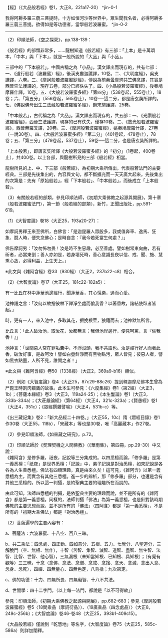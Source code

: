 【經】（《大品般若經》卷1，大正8，221a17-20） ^jin-0-1

我得阿耨多羅三藐三菩提時，十方如恒河沙等世界中，眾生聞我名者，必得阿耨多羅三藐三菩提。欲得如是等功德者，當學般若波羅蜜。 ^jin-0-2

---

[^1]: （1）「摩訶」＝大；「般若」＝智；「波羅蜜」＝度；「經」之註釋＝論。

（2）印順法師，《空之探究》，pp.138-139：

《般若經》的部類非常多，......龍樹知道《般若經》有三部：「上本」是十萬頌本，「中本」與「下本」，就是一般所說的「大品」與「小品」。

三部中的「下本般若」，中國古稱之為「小品」，漢文譯出而現存的，共有七部：一、《道行般若（波羅蜜）經》，後漢支婁迦讖譯，10卷。二、《大明度經》，吳支謙譯，六卷。三、《摩訶般若波羅蜜鈔經》，傳說為前秦曇摩蜱共竺佛念譯，其實是西晉竺法護譯的，現存五卷，部分已經佚失了。四、《小品般若波羅蜜經》，後秦鳩摩羅什譯，10卷。五、《大般若波羅蜜多經》「第四分」（538卷起，555卷止），18卷；六、「第五分」（556卷起，565卷止），10卷──這二分，都是唐玄奘所譯的。七、《佛說佛母出生三法藏般若波羅蜜多經》，趙宋施護譯，25卷。

「中本般若」，古代稱之為「大品」。漢文譯出而現存的，共五部：一、《光讚般若波羅蜜經》，西晉竺法護譯，現存的已有佚失，僅存10卷。二、《放光般若波羅蜜經》，西晉無羅叉譯，20卷。三、《摩訶般若波羅蜜經》，姚秦鳩摩羅什譯，27卷（一說30卷）。四、《大般若波羅蜜多經》「第二分」（401卷起，478卷止），78卷；五、「第三分」（479卷起，537卷止），59卷──這二分，也是唐玄奘所譯的。

「上本般若」，即唐玄奘所譯《大般若波羅蜜多經》的「初分」（1卷起，400卷止），共400卷。以上各部，與龍樹所見的三部《般若經》相當。

龍樹所見的上、中、下三部《般若經》，為初期大乘所傳出，代表般若法門的主要經典。三部是先後集出的，內容與文句，都不斷擴充而一天天廣大起來。先後集出的次第是：先有「原始般若」，經「下本般若」、「中本般若」，而後成立「上本般若」。

（3）有關般若經的部類，參見印順法師，《初期大乘佛教之起源與開展》，第十章〈般若波羅蜜法門〉，第一節〈般若經的部類〉，新竹，正聞出版社，pp.591-619。

[^2]: 有些學者質疑《大智度論》之作者與《中論》之作者龍樹並非同一人。有關此問題，參見印順法師，《大智度論之作者及其翻譯》（收錄於《永光集》，正聞出版社，2004年6月初版）。

[^3]: 慧影《大智度論疏》，收於《卍續藏》第74冊、第87冊，《卍新纂續藏經》第46冊。

[^4]: 中國大乘八宗：三論宗、法相宗、天台宗、華嚴宗、禪宗、淨土宗、律宗、密宗。

[^5]: 在此僅舉二例如下：

（1）《大智度論》卷18（大正25，193a20-27）：

如摩訶男釋王來至佛所，白佛言：「是迦毘羅人眾殷多，我或值奔車、逸馬、狂象、鬪人時，便失念佛心；是時自念：『我今若死當生何處？』」

佛告摩訶男：「汝勿怖勿畏！汝是時不生惡趣，必至善處。譬如樹常東向曲，若有斫者，必當東倒；善人亦如是，若身壞死時，善心意識長夜以信、戒、聞、施、慧熏心故，必得利益，上生天上。」

※此文與《雜阿含經》卷33（930經）（大正2，237b22-c8）相合。

（2）《大智度論》卷17（大正25，181c22-182a5）：

有一比丘在林中蓮華池邊經行，聞蓮華香，其心悅樂，過而心愛。

池神語之言：「汝何以故捨彼林下禪淨坐處而偷我香？以著香故，諸結使臥者皆起。」

時，更有一人，來入池中，多取其花，掘挽根莖，狼籍而去；池神默無所言。

比丘言：「此人破汝池，取汝花，汝都無言；我但池岸邊行，便見呵罵，言『偷我香！』」

池神言：「世間惡人常在罪垢糞中，不淨沒頭，我不共語也。汝是禪行好人而著此香，破汝好事，是故呵汝！譬如白疊鮮淨而有黑物點污，眾人皆見；彼惡人者，譬如黑衣點墨，人所不見，誰問之者！」

※此文與《雜阿含經》卷50（1338經）（大正2，369a9-b16）類似。

[^6]: 例如：《大智度論》卷2（大正25，70c11-71a17）：\
時，佛從禪起經行，羅睺羅從佛經行，佛問羅睺羅：「何以羸瘦？」羅睺羅說偈答佛：「若人食油則得力，若食酥者得好色，食麻滓菜無色力，大德世尊自當知！」\
佛問羅睺羅：「是眾中誰為上座？」羅睺羅答：「和上舍利弗。」佛言：「舍利弗食不淨食。」\
爾時，舍利弗轉聞是語，即時吐食，自作誓言：「從今日不復受人請。」是時，波斯匿王、長者須達多等，來詣舍利弗所，語舍利弗：「佛不以無事而受人請，大德舍利弗復不受請，我等白衣云何當得大信清淨？」\
舍利弗言：「我大師佛言：『舍利弗食不淨食。』今不得受人請。」\
於是波斯匿等至佛所，白佛言：「佛不常受人請，舍利弗復不受請，我等云何心得大信？願佛勅舍利弗還受人請！」\
佛言：「此人心堅，不可移轉。」佛爾時引本生因緣：「昔有一國王為毒蛇所囓，王時欲死，呼諸良醫令治蛇毒。時諸醫言：『還令蛇嗽，毒氣乃盡。』是時諸醫各設呪術，所囓王蛇即來王所。諸醫積薪燃火，勅蛇：『還嗽汝毒，若不爾者，當入此火！』毒蛇思惟：『我既吐毒，云何還嗽？此事劇死！』思惟心定，即時入火。爾時毒蛇，舍利弗是。世世心堅，不可動也。」\
此內容與說一切有部之《十誦律》卷61（大正23，463a-464a）相合。

[^7]: 印順法師，《永光集》，pp.74-75：\
《大智度論》所引用的律藏，主要是說一切有部的。《大智度論》卷百（大正25，756c1-6）說：「毘尼......略說有八十部，亦有二分：一者摩偷羅國毘尼，含阿波陀那、本生，有八十部。二者罽賓國毘尼，除卻本生、阿波陀那，但取要用作十部。有八十部毘婆沙解釋。」\
依據印順法師的研究，「摩偷羅國毘尼」相當於《根本說一切有部律》，「罽賓國毘尼」相當於《十誦律》。

[^8]: 印順法師，《永光集》，pp.70-71：\
三藏是經、律、論藏，四藏是在三藏之外加一雜藏。說一切有部的結集傳說，只有三藏；立雜藏的，現有文獻可知的，是大眾部、化地部、法藏部。......從其他部派的雜藏──南傳赤銅鍱部名為「小部」──內容來看，說一切有部也是有的，但分為二類：一、法義偈頌類；二、傳說故事類。但是對這些，說一切有部是持保留態度，而不與三藏等量齊觀的。

[^9]: 法義偈頌類：如《法句經》、《義品》等。參見印順法師，《永光集》，pp.71-72。

[^10]: （1）傳說故事類：如本生、譬喻、因緣。參見印順法師，《永光集》，pp.72-73。

（2）例如《大智度論》卷4（大正25，87c29-88c26）提到釋迦摩尼佛本生曾為尸毘王時割肉餵鷹的故事。此本生可參見：《六度集經》卷1（第2經）（大正3，1b）；《菩薩本緣經》卷3（大正3，119a24-25）；《本生鬘論》卷1（大正3，333b-334a）；《大莊嚴論經》（第64經）（大正4，321c-323a）；《賢愚經》卷1（大正4，351c）；《眾經撰雜譬喻》（大正4，531b-c）等。

[^11]: 六足論：1、《集異門足論》，2、《法蘊足論》，3、《施設足論》，4、《識身足論》，5、《品類足論》，6、《界身足論》。一身論：《發智論》。

[^12]: 印順法師依《大智度論》、《十住毘婆沙論》所引的大乘經，以及中國早期之譯經，推考出在現存漢譯大藏經中，除去重譯的，有九十餘部初期大乘經。（印順法師，《初期大乘佛教之起源與開展》，pp.24-41）

[^13]: 印順法師，《永光集》，p.97：\
《大智度論》也引用了提婆的《四百論》（漢譯為《廣百論》）。如卷1之「非二安隱門」偈（大正25，64b），卷26之「若了知無我」偈（大正25，254a），都出自《四百論》的〈破見品〉。

[^14]: 參見《大智度論》卷18（大正25，190b-191a）。

[^15]: 如《大智度論》卷27（大正25，261b12-262a16）討論「何時斷盡煩惱？何時斷盡習氣？」卷78（大正25，609c12-610b1）討論「菩薩初發心，是否即勝過漏進阿羅漢」等。

[^16]: 印順法師，《永光集》，p.14：

《出三藏記集》卷2：「新大品經二十四卷。」（大正55，10c）隋《眾經目錄》卷1作30卷（大正55，118b），「宋藏本」等也是30卷，唯「高麗藏本」作27卷。

[^17]: 《大智度論》卷71：「般若波羅蜜，能滅諸邪見煩惱戲論，將至畢竟空中；方便將出畢竟空。」（大正25，556b26-27）。另參見吉藏，《淨名玄論》卷4：「般若將入畢竟空，無諸戲論；方便將出畢竟空，嚴土化人。」（大正38，882a12-13）印順法師，《般若經講記》，p.8：「般若將入畢竟空，絕諸戲論；方便將出畢竟空，嚴土熟生」。

[^18]: 僧叡述，《摩訶般若波羅蜜經釋論‧序》（大正25，57a20-22）。

[^19]: （1）印順法師，《原始佛教聖典之集成》，pp.490-491：\
「悉檀」，梵語siddhānta，譯為成就、宗、理。四種悉檀，是四種宗旨，四種道理。四悉檀可以「總攝一切十二部經，八萬四千法藏」。龍樹四悉檀的判攝一切佛法，到底根據什麼？說破了，這只是依於「四阿含」的四大宗旨。以四悉檀與覺音的四論相對比，就可以明白過來。「吉祥悅意」，是《長阿含》，「世界悉檀」。如《闍尼沙經》、《大典尊經》、《大會經》、《帝釋所問經》、《阿吒囊胝經》等，是通俗的適應天神信仰（印度教）的佛法。思想上，《長阿含》破斥了外道，而在民眾信仰上融攝他，諸天大集，降伏惡魔；特別是《阿吒囊胝經》的「護經」，有「守護」的德用。\
「破斥猶豫」，是《中阿含》，「對治悉檀」。《中阿含》的分別抉擇以斷疑情，淨除「二十一種結」等，正是對治的意義。\
「顯揚真義」，是《雜阿含》，「第一義悉檀」。\
《增壹阿含》的「滿足希求」，是「各各為人悉檀」。\
適應不同的根性，使人生善得福，這是一般教化，滿足一般的希求。龍樹的四悉檀，與覺音四論的宗趣，完全相合，這一定有古老的傳承為依據的。徹底的說起來，佛法的宗旨，佛法化世的方法，都不外乎這四種。每一阿含，都可以有此四宗；但就每一部的特色來分別，那就可說《長阿含》是「世界悉檀」，《增一阿含》是「為人悉檀」，《中阿含》是「對治悉檀」，《雜阿含》是「第一義悉檀」了。

（2）參見印順法師，《如來藏之研究》，p.72。

（3）印順法師於《契理契機之人間佛教》（《華雨集》，第四冊，pp.29-30）中又說：\
《雜阿含》是修多羅，祇夜，記說等三分集成的。以四悉檀而論，「修多羅」是第一義悉檀；「祇夜」是世界悉檀；「記說」中，弟子記說是對治悉檀，如來記說是各各為人生善悉檀。佛法有四類理趣，真是由來久矣！這可見，《雜阿含》以第一義悉檀為主，而實含有其他三悉檀。進一步的辨析，那「修多羅」部分，也還是含有其他三悉檀的。所以這一判攝，是約聖典主要的理趣所在而說的。

由此可知，法師四悉檀的判攝，是依聖典主要的理趣而說，並不是所有的《雜阿含》都是第一義悉檀。同樣的，法師判攝「佛法」為第一義悉檀，也是針對該時期佛教的主要思想而說，並不是所有的「佛法」（四阿含）都是「第一義悉檀」，不是所有的「初期大乘佛法」都是「對治悉檀」。

[^20]: 《大智度論》卷1：「有四種悉檀：一者、世界悉檀；二者、各各為人悉檀；三者、對治悉檀；四者、第一義悉檀。四悉檀中，一切十二部經，八萬四千法藏，皆是實，無相違背。」（大正25，59b18-22）

[^21]: 六度：布施、持戒、忍辱、精進、禪定、般若等六波羅蜜。

[^22]: 四攝：布施、愛語、利行、同事。

[^23]: （1）《摩訶般若波羅蜜經》卷22：「佛告須菩提：『不以聲聞道，不以辟支佛道，不以佛道，得入菩薩位；菩薩摩訶薩遍學諸道，得入菩薩位。......』佛告須菩提：『如是！如是！若菩薩摩訶薩作八人、得須陀洹果，乃至得阿羅漢果、得辟支佛道，然後入菩薩位，無有是處！不入菩薩位，當得一切種智，無有是處！須菩提！若菩薩摩訶薩從初發意行六波羅蜜時，以智觀過八地。何等八地？乾慧地、性地、八人地、見地、薄地、離欲地、已辦地、辟支佛地──直過，以道種智入菩薩位；入菩薩位已，以一切種智斷一切煩惱習。」（大正8，381a23-b23）\
參見《大智度論》卷86（大正25，659b6-c5）。

（2）菩薩遍學的主要內容有：

a、菩薩法：六波羅蜜、十八空、百八三昧。

b、共二乘法：四念處、四正勤、四如意分、五根、五力、七覺分、八聖道分，三解脫門（空、無相、無作），十智（苦智、集智、滅智、道智、盡智、無生智、法智、比智、世智、他心智），三無漏根（未知當知根、已知根、具知根）；（有覺有觀等）三三昧，十念（念佛、念法、念僧、念戒、念捨、念天、念滅、念出入息、念身、念死），四禪、四無量心、四無色定，八背捨；九次第定。

c、佛的功德：十力、四無所畏、四無礙智、十八不共法。

d、世間學：四十二字門。（以上每一法門，都說是「以不可得故」）

參見：印順法師，《初期大乘佛教之起源與開展》，pp.682-683；參見《摩訶般若波羅蜜經》卷5〈18問乘品（摩訶衍品）〉、〈19廣乘品（四念處品）〉（大正8，249c-256b）；《大智度論》卷46-卷48（大正25，393b1-409c15）。

[^24]: 參見《摩訶般若波羅蜜經》卷6〈20發趣品〉（大正8，256c6-259c15），《大智度論》卷49-卷50（大正25，409c23-419c12）。

[^25]: 《摩訶般若波羅蜜經》卷17：「須菩提白佛言：『世尊！何等是十地？菩薩具足已得阿耨多羅三藐三菩提。』佛言：『菩薩摩訶薩具足乾慧地、性地、八人地、見地、薄地、離欲地、已作地、辟支佛地、菩薩地、佛地，具足是地，得阿耨多羅三藐三菩提。』」（大正8，346b2-7）

《大品般若經》僅說到「乾慧地」等名字，《大智度論》卷75（大正25，585c-586a）則詳加闡釋。

[^26]: 《大智度論》卷49：「問曰：此中是何等十地？答曰：地有二種，一者、但菩薩地，二者、共地。共地者，所謂乾慧地乃至佛地。但菩薩地者，歡喜地、離垢地、有光地、增曜地、難勝地、現在地、深入地、不動地、善根地、法雲地──此地相如《十地經》中廣說。」（大正25，411a25-b1）

[^27]: 《法句經》卷1〈18刀杖品〉：「刀杖品者，教習慈仁，無行刀杖賊害眾生。一切皆懼死，莫不畏杖痛，恕己可為譬，勿殺勿行杖。能常安群生，不加諸楚毒，現世不逢害，後世長安隱。」（大正4，565a29-b5）又參考《出曜經》卷8（大正4，653b21-22）；《法集要頌經》卷1（大正4，780a26-27）；《大般涅槃經》卷10：「一切畏刀杖，無不愛壽命，恕己可為喻，勿殺勿行杖。」（大正12，426c26-27）

[^28]: 印順法師，《大智度論筆記》〔F021〕p.351：菩薩滿眾生一切願：（1）且說滿世間願；（2）且說應可得者，菩薩心及福德無量，但眾生罪障有得不得。

[^29]: 參見《雜譬喻經》卷1（大正4，525b9-19）。